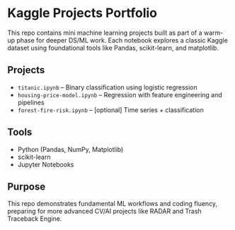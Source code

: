 # Kaggle Projects Portfolio

This repo contains mini machine learning projects built as part of a warm-up phase for deeper DS/ML work. Each notebook explores a classic Kaggle dataset using foundational tools like Pandas, scikit-learn, and matplotlib.

## Projects
- `titanic.ipynb` – Binary classification using logistic regression
- `housing-price-model.ipynb` – Regression with feature engineering and pipelines
- `forest-fire-risk.ipynb` – [optional] Time series + classification

## Tools
- Python (Pandas, NumPy, Matplotlib)
- scikit-learn
- Jupyter Notebooks

## Purpose
This repo demonstrates fundamental ML workflows and coding fluency, preparing for more advanced CV/AI projects like RADAR and Trash Traceback Engine.
